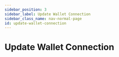 ```yaml
---
sidebar_position: 3
sidebar_label: Update Wallet Connection
sidebar_class_name: nav-normal-page
id: update-wallet-connection
---
```


# Update Wallet Connection
